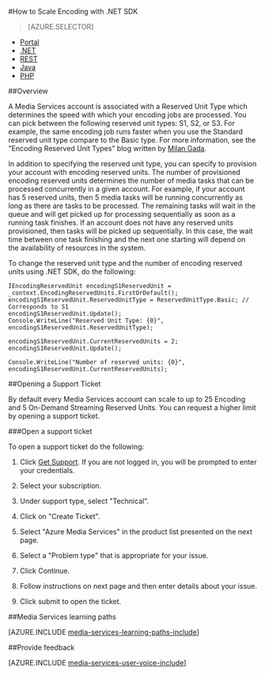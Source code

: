 <properties 
	pageTitle="How to add encoding units" 
	description="Learn how to how to add encoding units with .NET"  
	services="media-services" 
	documentationCenter="" 
	authors="juliako,milangada,gtrifonov" 
	manager="dwrede" 
	editor=""/>

<tags 
	ms.service="media-services" 
	ms.workload="media" 
	ms.tgt_pltfrm="na" 
	ms.devlang="na" 
	ms.topic="article" 
	ms.date="01/29/2016"
	ms.author="juliako"/>


#How to Scale Encoding with .NET SDK


> [AZURE.SELECTOR]
- [Portal](media-services-portal-encoding-units.md)
- [.NET](media-services-dotnet-encoding-units.md)
- [REST](https://msdn.microsoft.com/library/azure/dn859236.aspx)
- [Java](https://github.com/southworkscom/azure-sdk-for-media-services-java-samples)
- [PHP](https://github.com/Azure/azure-sdk-for-php/tree/master/examples/MediaServices)

##Overview

A Media Services account is associated with a Reserved Unit Type which determines the speed with which your encoding jobs are processed. You can pick between the following reserved unit types: S1, S2, or S3. For example, the same encoding job runs faster when you use the Standard reserved unit type compare to the Basic type. For more information, see the "Encoding Reserved Unit Types" blog written by [Milan Gada](https://azure.microsoft.com/blog/author/milanga/).

In addition to specifying the reserved unit type, you can specify to provision your account with encoding reserved units. The number of provisioned encoding reserved units determines the number of media tasks that can be processed concurrently in a given account. For example, if your account has 5 reserved units, then 5 media tasks will be running concurrently as long as there are tasks to be processed. The remaining tasks will wait in the queue and will get picked up for processing sequentially as soon as a running task finishes. If an account does not have any reserved units provisioned, then tasks will be picked up sequentially. In this case, the wait time between one task finishing and the next one starting will depend on the availability of resources in the system.

To change the reserved unit type and the number of encoding reserved units using .NET SDK, do the following:

	IEncodingReservedUnit encodingS1ReservedUnit = _context.EncodingReservedUnits.FirstOrDefault();
	encodingS1ReservedUnit.ReservedUnitType = ReservedUnitType.Basic; // Corresponds to S1
	encodingS1ReservedUnit.Update();
	Console.WriteLine("Reserved Unit Type: {0}", encodingS1ReservedUnit.ReservedUnitType);
	
	encodingS1ReservedUnit.CurrentReservedUnits = 2;
	encodingS1ReservedUnit.Update();
	
	Console.WriteLine("Number of reserved units: {0}", encodingS1ReservedUnit.CurrentReservedUnits);

##Opening a Support Ticket

By default every Media Services account can scale to up to 25 Encoding and 5 On-Demand Streaming Reserved Units. You can request a higher limit by opening a support ticket.

###Open a support ticket

To open a support ticket do the following:

1. Click [Get Support](https://manage.windowsazure.com/?getsupport=true). If you are not logged in, you will be prompted to enter your credentials.

1. Select your subscription.
 
1. Under support type, select "Technical".
 
1. Click on "Create Ticket". 
 
1. Select "Azure Media Services" in the product list presented on the next page.
 
1. Select a "Problem type" that is appropriate for your issue.
 
1. Click Continue.
 
1. Follow instructions on next page and then enter details about your issue.   
 
1. Click submit to open the ticket.
 


##Media Services learning paths

[AZURE.INCLUDE [media-services-learning-paths-include](../../includes/media-services-learning-paths-include.md)]

##Provide feedback

[AZURE.INCLUDE [media-services-user-voice-include](../../includes/media-services-user-voice-include.md)]
